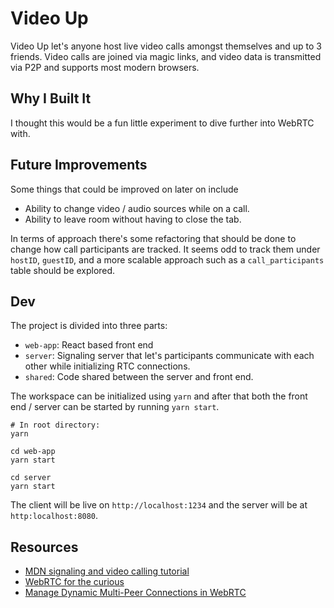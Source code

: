 # Video Up

Video Up let's anyone host live video calls amongst themselves and up to 3 friends. Video calls are joined via magic links, and video data is transmitted via P2P and supports most modern browsers.

## Why I Built It

I thought this would be a fun little experiment to dive further into WebRTC with.

## Future Improvements

Some things that could be improved on later on include

- Ability to change video / audio sources while on a call.
- Ability to leave room without having to close the tab.

In terms of approach there's some refactoring that should be done to change how call participants are tracked. It seems odd to track them under `hostID`, `guestID`, and a more scalable approach such as a `call_participants` table should be explored.

## Dev

The project is divided into three parts:

- `web-app`: React based front end
- `server`: Signaling server that let's participants communicate with each other while initializing RTC connections.
- `shared`: Code shared between the server and front end.

The workspace can be initialized using `yarn` and after that both the front end / server can be started by running `yarn start`.

```
# In root directory:
yarn

cd web-app
yarn start

cd server
yarn start
```

The client will be live on `http://localhost:1234` and the server will be at `http:localhost:8080`.

## Resources

- [MDN signaling and video calling tutorial](https://developer.mozilla.org/en-US/docs/Web/API/WebRTC_API/Signaling_and_video_calling)
- [WebRTC for the curious](https://webrtcforthecurious.com/)
- [Manage Dynamic Multi-Peer Connections in WebRTC](https://medium.com/swlh/manage-dynamic-multi-peer-connections-in-webrtc-3ff4e10f75b7)
